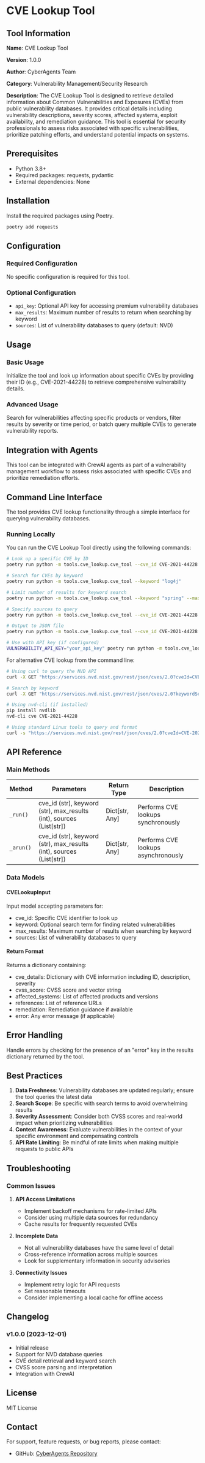 # CVE Lookup Tool

## Tool Information

**Name**: CVE Lookup Tool

**Version**: 1.0.0

**Author**: CyberAgents Team

**Category**: Vulnerability Management/Security Research

**Description**:
The CVE Lookup Tool is designed to retrieve detailed information about Common Vulnerabilities and Exposures (CVEs) from public vulnerability databases. It provides critical details including vulnerability descriptions, severity scores, affected systems, exploit availability, and remediation guidance. This tool is essential for security professionals to assess risks associated with specific vulnerabilities, prioritize patching efforts, and understand potential impacts on systems.

## Prerequisites

- Python 3.8+
- Required packages: requests, pydantic
- External dependencies: None

## Installation

Install the required packages using Poetry.

```bash
poetry add requests
```

## Configuration

### Required Configuration

No specific configuration is required for this tool.

### Optional Configuration

- `api_key`: Optional API key for accessing premium vulnerability databases
- `max_results`: Maximum number of results to return when searching by keyword
- `sources`: List of vulnerability databases to query (default: NVD)

## Usage

### Basic Usage

Initialize the tool and look up information about specific CVEs by providing their ID (e.g., CVE-2021-44228) to retrieve comprehensive vulnerability details.

### Advanced Usage

Search for vulnerabilities affecting specific products or vendors, filter results by severity or time period, or batch query multiple CVEs to generate vulnerability reports.

## Integration with Agents

This tool can be integrated with CrewAI agents as part of a vulnerability management workflow to assess risks associated with specific CVEs and prioritize remediation efforts.

## Command Line Interface

The tool provides CVE lookup functionality through a simple interface for querying vulnerability databases.

### Running Locally

You can run the CVE Lookup Tool directly using the following commands:

```bash
# Look up a specific CVE by ID
poetry run python -m tools.cve_lookup.cve_tool --cve_id CVE-2021-44228

# Search for CVEs by keyword
poetry run python -m tools.cve_lookup.cve_tool --keyword "log4j"

# Limit number of results for keyword search
poetry run python -m tools.cve_lookup.cve_tool --keyword "spring" --max_results 10

# Specify sources to query
poetry run python -m tools.cve_lookup.cve_tool --cve_id CVE-2021-44228 --sources "nvd,cve"

# Output to JSON file
poetry run python -m tools.cve_lookup.cve_tool --cve_id CVE-2021-44228 --output results.json

# Use with API key (if configured)
VULNERABILITY_API_KEY="your_api_key" poetry run python -m tools.cve_lookup.cve_tool --cve_id CVE-2021-44228
```

For alternative CVE lookup from the command line:

```bash
# Using curl to query the NVD API
curl -X GET "https://services.nvd.nist.gov/rest/json/cves/2.0?cveId=CVE-2021-44228" -H "apiKey: YOUR_API_KEY"

# Search by keyword
curl -X GET "https://services.nvd.nist.gov/rest/json/cves/2.0?keywordSearch=log4j" -H "apiKey: YOUR_API_KEY"

# Using nvd-cli (if installed)
pip install nvdlib
nvd-cli cve CVE-2021-44228

# Using standard Linux tools to query and format
curl -s "https://services.nvd.nist.gov/rest/json/cves/2.0?cveId=CVE-2021-44228" | jq
```

## API Reference

### Main Methods

| Method | Parameters | Return Type | Description |
|--------|------------|-------------|-------------|
| `_run()` | cve_id (str), keyword (str), max_results (int), sources (List\[str\]) | Dict\[str, Any\] | Performs CVE lookups synchronously |
| `_arun()` | cve_id (str), keyword (str), max_results (int), sources (List\[str\]) | Dict\[str, Any\] | Performs CVE lookups asynchronously |

### Data Models

#### CVELookupInput

Input model accepting parameters for:

- cve_id: Specific CVE identifier to look up
- keyword: Optional search term for finding related vulnerabilities
- max_results: Maximum number of results when searching by keyword
- sources: List of vulnerability databases to query

#### Return Format

Returns a dictionary containing:

- cve_details: Dictionary with CVE information including ID, description, severity
- cvss_score: CVSS score and vector string
- affected_systems: List of affected products and versions
- references: List of reference URLs
- remediation: Remediation guidance if available
- error: Any error message (if applicable)

## Error Handling

Handle errors by checking for the presence of an "error" key in the results dictionary returned by the tool.

## Best Practices

1. **Data Freshness**: Vulnerability databases are updated regularly; ensure the tool queries the latest data
1. **Search Scope**: Be specific with search terms to avoid overwhelming results
1. **Severity Assessment**: Consider both CVSS scores and real-world impact when prioritizing vulnerabilities
1. **Context Awareness**: Evaluate vulnerabilities in the context of your specific environment and compensating controls
1. **API Rate Limiting**: Be mindful of rate limits when making multiple requests to public APIs

## Troubleshooting

### Common Issues

1. **API Access Limitations**

   - Implement backoff mechanisms for rate-limited APIs
   - Consider using multiple data sources for redundancy
   - Cache results for frequently requested CVEs

1. **Incomplete Data**

   - Not all vulnerability databases have the same level of detail
   - Cross-reference information across multiple sources
   - Look for supplementary information in security advisories

1. **Connectivity Issues**

   - Implement retry logic for API requests
   - Set reasonable timeouts
   - Consider implementing a local cache for offline access

## Changelog

### v1.0.0 (2023-12-01)

- Initial release
- Support for NVD database queries
- CVE detail retrieval and keyword search
- CVSS score parsing and interpretation
- Integration with CrewAI

## License

MIT License

## Contact

For support, feature requests, or bug reports, please contact:

- GitHub: [CyberAgents Repository](https://github.com/your-org/cyberagents)
